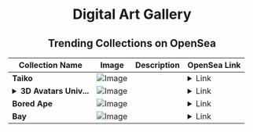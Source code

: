 <div align="center">

# Digital Art Gallery

## Trending Collections on OpenSea

| Collection Name                       | Image                                                                                     | Description                       | OpenSea Link                                                                                          |
|---------------------------------------|-------------------------------------------------------------------------------------------|-----------------------------------|--------------------------------------------------------------------------------------------------------|
| **Taiko** | ![Image](https://i.seadn.io/s/raw/files/1fddae9558c8f248663869f98f9f8367.jpg?w=500&auto=format?w=200&auto=format) |  | <details><summary>Link</summary>[Taiko](https://opensea.io/collection/taiko-50)</details> |
| **<details><summary>3D Avatars Univ...</summary>3D Avatars Universe</details>** | ![Image](https://i.seadn.io/s/raw/files/f15dd79ade608f6a76045959796f3300.jpg?w=500&auto=format?w=200&auto=format) |  | <details><summary>Link</summary>[3D Avatars Universe](https://opensea.io/collection/3d-avatars-universe)</details> |
| **Bored Ape** | ![Image](https://i.seadn.io/s/raw/files/ec073b21439acd7a664986c5fffb3aa4.webp?w=500&auto=format?w=200&auto=format) |  | <details><summary>Link</summary>[Bored Ape](https://opensea.io/collection/bored-ape-264)</details> |
| **Bay** | ![Image](https://i.seadn.io/s/raw/files/1dd659ec943798bf60e2f55a92dcd1ca.jpg?w=500&auto=format?w=200&auto=format) |  | <details><summary>Link</summary>[Bay](https://opensea.io/collection/bay-47)</details> |

</div>